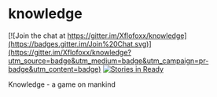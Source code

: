 # knowledge
[![Join the chat at https://gitter.im/Xflofoxx/knowledge](https://badges.gitter.im/Join%20Chat.svg)](https://gitter.im/Xflofoxx/knowledge?utm_source=badge&utm_medium=badge&utm_campaign=pr-badge&utm_content=badge)
[![Stories in Ready](https://badge.waffle.io/Xflofoxx/knowledge.svg?label=ready&title=Ready)](http://waffle.io/Xflofoxx/knowledge)

Knowledge - a game on mankind
